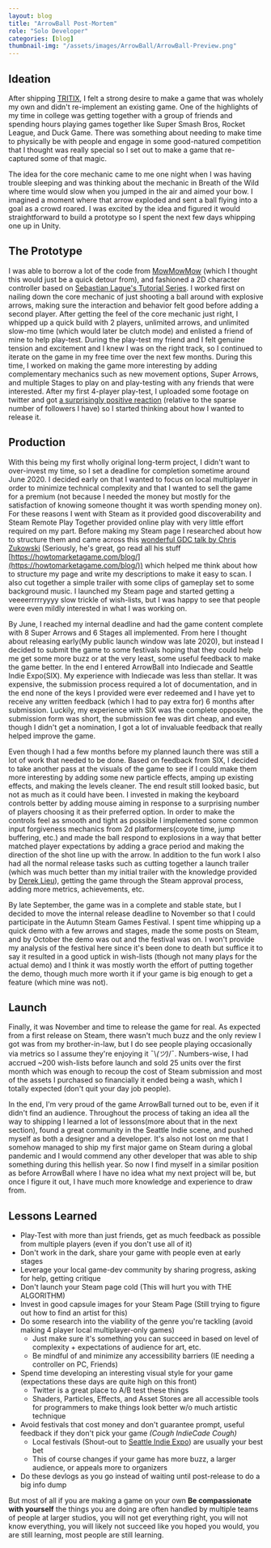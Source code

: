 ```yaml
---
layout: blog
title: "ArrowBall Post-Mortem"
role: "Solo Developer"
categories: [blog]
thumbnail-img: "/assets/images/ArrowBall/ArrowBall-Preview.png"
---
```

## Ideation
After shipping [TRITIX](/games/TRITIX), I felt a strong desire to make a game that was wholely my own and didn't re-implement an existing game. One of the highlights of my time in college was getting together with a group of friends and spending hours playing games together like Super Smash Bros, Rocket League, and Duck Game. There was something about needing to make time to physically be with people and engage in some good-natured competition that I thought was really special so I set out to make a game that re-captured some of that magic.

The idea for the core mechanic came to me one night when I was having trouble sleeping and was thinking about the mechanic in Breath of the Wild where time would slow when you jumped in the air and aimed your bow. I imagined a moment where that arrow exploded and sent a ball flying into a goal as a crowd roared. I was excited by the idea and figured it would straightforward to build a prototype so I spent the next few days whipping one up in Unity.

## The Prototype
I was able to borrow a lot of the code from [MowMowMow](/games/MowMowMow/) (which I thought this would just be a quick detour from), and fashioned a 2D character controller based on [Sebastian Lague's Tutorial Series](https://www.youtube.com/playlist?list=PLFt_AvWsXl0f0hqURlhyIoAabKPgRsqjz). I worked first on nailing down the core mechanic of just shooting a ball around with explosive arrows, making sure the interaction and behavior felt good before adding a second player. After getting the feel of the core mechanic just right, I whipped up a quick build with 2 players, unlimited arrows, and unlimited slow-mo time (which would later be clutch mode) and enlisted a friend of mine to help play-test. During the play-test my friend and I felt genuine tension and excitement and I knew I was on the right track, so I continued to iterate on the game in my free time over the next few months. During this time, I worked on making the game more interesting by adding complementary mechanics such as new movement options, Super Arrows, and multiple Stages to play on and play-testing with any friends that were interested. After my first 4-player play-test, I uploaded some footage on twitter and got [a surprisingly positive reaction](https://twitter.com/JaidenG123/status/1226030016124743685) (relative to the sparse number of followers I have) so I started thinking about how I wanted to release it.

## Production
With this being my first wholly original long-term project, I didn't want to over-invest my time, so I set a deadline for completion sometime around June 2020. I decided early on that I wanted to focus on local multiplayer in order to minimize technical complexity and that I wanted to sell the game for a premium (not because I needed the money but mostly for the satisfaction of knowing someone thought it was worth spending money on). For these reasons I went with Steam as it provided good discoverability and Steam Remote Play Together provided online play with very little effort required on my part. Before making my Steam page I researched about how to structure them and came across this [wonderful GDC talk by Chris Zukowski](https://www.youtube.com/watch?v=UJiv14uPOac) (Seriously, he's great, go read all his stuff [https://howtomarketagame.com/blog/](https://howtomarketagame.com/blog/)) which helped me think about how to structure my page and write my descriptions to make it easy to scan. I also cut together a simple trailer with some clips of gameplay set to some background music. I launched my Steam page and started getting a veeeerrrrryyyy slow trickle of wish-lists, but I was happy to see that people were even mildly interested in what I was working on.

By June, I reached my internal deadline and had the game content complete with 8 Super Arrows and 6 Stages all implemented. From here I thought about releasing early(My public launch window was late 2020), but instead I decided to submit the game to some festivals hoping that they could help me get some more buzz or at the very least, some useful feedback to make the game better. In the end I entered ArrowBall into Indiecade and Seattle Indie Expo(SIX). My experience with Indiecade was less than stellar. It was expensive, the submission process required a lot of documentation, and in the end none of the keys I provided were ever redeemed and I have yet to receive any written feedback (which I had to pay extra for) 6 months after submission. Luckily, my experience with SIX was the complete opposite, the submission form was short, the submission fee was dirt cheap, and even though I didn't get a nomination, I got a lot of invaluable feedback that really helped improve the game.

Even though I had a few months before my planned launch there was still a lot of work that needed to be done. Based on feedback from SIX, I decided to take another pass at the visuals of the game to see if I could make them more interesting by adding some new particle effects, amping up existing effects, and making the levels cleaner. The end result still looked basic, but not as much as it could have been. I invested in making the keyboard controls better by adding mouse aiming in response to a surprising number of players choosing it as their preferred option. In order to make the controls feel as smooth and tight as possible I implemented some common input forgiveness mechanics from 2d platformers(coyote time, jump buffering, etc.) and made the ball respond to explosions in a way that better matched player expectations by adding a grace period and making the direction of the shot line up with the arrow. In addition to the fun work I also had all the normal release tasks such as cutting together a launch trailer (which was much better than my initial trailer with the knowledge provided by [Derek Lieu](https://www.derek-lieu.com/start-here)), getting the game through the Steam approval process, adding more metrics, achievements, etc. 

By late September, the game was in a complete and stable state, but I decided to move the internal release deadline to November so that I could participate in the Autumn Steam Games Festival. I spent time whipping up a quick demo with a few arrows and stages, made the some posts on Steam, and by October the demo was out and the festival was on. I won't provide my analysis of the festival here since it's been done to death but suffice it to say it resulted in a good uptick in wish-lists (though not many plays for the actual demo) and I think it was mostly worth the effort of putting together the demo, though much more worth it if your game is big enough to get a feature (which mine was not).

## Launch
Finally, it was November and time to release the game for real. As expected from a first release on Steam, there wasn't much buzz and the only review I got was from my brother-in-law, but I do see people playing occasionally via metrics so I assume they're enjoying it ¯\\_(ツ)_/¯. Numbers-wise, I had accrued ~200 wish-lists before launch and sold 25 units over the first month which was enough to recoup the cost of Steam submission and most of the assets I purchased so financially it ended being a wash, which I totally expected (don't quit your day job people).

In the end, I'm very proud of the game ArrowBall turned out to be, even if it didn't find an audience. Throughout the process of taking an idea all the way to shipping I learned a lot of lessons(more about that in the next section), found a great community in the Seattle Indie scene, and pushed myself as both a designer and a developer. It's also not lost on me that I somehow managed to ship my first major game on Steam during a global pandemic and I would commend any other developer that was able to ship something during this hellish year. So now I find myself in a similar position as before ArrowBall where I have no idea what my next project will be, but once I figure it out, I have much more knowledge and experience to draw from.

## Lessons Learned

- Play-Test with more than just friends, get as much feedback as possible from multiple players (even if you don't use all of it)
- Don't work in the dark, share your game with people even at early stages
- Leverage your local game-dev community by sharing progress, asking for help, getting critique
- Don't launch your Steam page cold (This will hurt you with THE ALGORITHM)
- Invest in good capsule images for your Steam Page (Still trying to figure out how to find an artist for this)
- Do some research into the viability of the genre you're tackling (avoid making 4 player local multiplayer-only games)
    - Just make sure it's something you can succeed in based on level of complexity + expectations of audience for art, etc.
    - Be mindful of and minimize any accessibility barriers (IE needing a controller on PC, Friends)
- Spend time developing an interesting visual style for your game (expectations these days are quite high on this front)
    - Twitter is a great place to A/B test these things
    - Shaders, Particles, Effects, and Asset Stores are all accessible tools for programmers to make things look better w/o much artistic technique
- Avoid festivals that cost money and don't guarantee prompt, useful feedback if they don't pick your game *(Cough IndieCade Cough)*
    - Local festivals (Shout-out to [Seattle Indie Expo](https://six.seattleindies.org/)) are usually your best bet
    - This of course changes if your game has more buzz, a larger audience, or appeals more to organizers
- Do these devlogs as you go instead of waiting until post-release to do a big info dump

But most of all if you are making a game on your own **Be compassionate with yourself** the things you are doing are often handled by multiple teams of people at larger studios, you will not get everything right, you will not know everything, you will likely not succeed like you hoped you would, you are still learning, most people are still learning.

